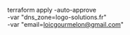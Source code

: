 terraform apply -auto-approve \
  -var "dns_zone=logo-solutions.fr" \
  -var "email=loicgourmelon@gmail.com"
